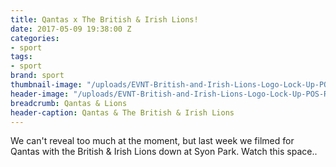 ```yaml
---
title: Qantas x The British & Irish Lions!
date: 2017-05-09 19:38:00 Z
categories:
- sport
tags:
- sport
brand: sport
thumbnail-image: "/uploads/EVNT-British-and-Irish-Lions-Logo-Lock-Up-POS-RGB.jpg"
header-image: "/uploads/EVNT-British-and-Irish-Lions-Logo-Lock-Up-POS-RGB.jpg"
breadcrumb: Qantas & Lions
header-caption: Qantas & The British & Irish Lions
---
```


We can't reveal too much at the moment, but last week we filmed for Qantas with the British & Irish Lions down at Syon Park. Watch this space..